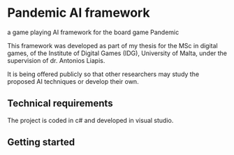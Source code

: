 # Pandemic AI framework
a game playing AI framework for the board game Pandemic

This framework was developed as part of my thesis for the MSc in digital games, of the Institute of Digital Games (IDG), University of Malta, under the supervision of dr. Antonios Liapis.

It is being offered publicly so that other researchers may study the proposed AI techniques or develop their own.

## Technical requirements
The project is coded in c# and developed in visual studio. 

## Getting started
